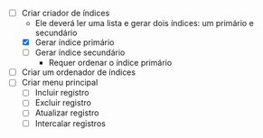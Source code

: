 - [ ] Criar criador de índices
  + Ele deverá ler uma lista e gerar dois índices: um primário e secundário
  - [x] Gerar índice primário
  - [ ] Gerar índice secundário
    + Requer ordenar o índice primário
- [ ] Criar um ordenador de índices
- [ ] Criar menu principal
  - [ ] Incluir registro
  - [ ] Excluir registro
  - [ ] Atualizar registro
  - [ ] Intercalar registros
